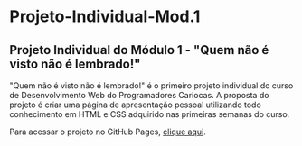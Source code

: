# Projeto-Individual-Mod.1
<h2>Projeto Individual do Módulo 1 - "Quem não é visto não é lembrado!"</h2>
<p>"Quem não é visto não é lembrado!" é o primeiro projeto individual do curso de Desenvolvimento Web do Programadores Cariocas. A proposta do projeto é criar uma página de apresentação pessoal utilizando todo conhecimento em HTML e CSS adquirido nas primeiras semanas do curso.</p>
<p>Para acessar o projeto no GitHub Pages, <a href="https://diegobernardes95.github.io/Projeto-Individual-Mod.1/">clique aqui</a>.</p>
